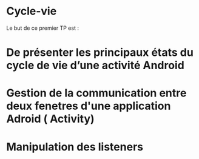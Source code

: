 # Cycle-vie
Le but de ce premier TP est : 
# De présenter les principaux états du cycle de vie d’une activité Android
# Gestion de la communication entre deux fenetres d'une application Adroid ( Activity)
# Manipulation des listeners 
